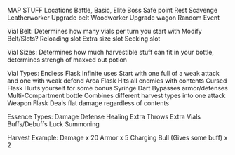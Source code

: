 MAP STUFF
Locations
	Battle, Basic, Elite Boss
	Safe point
	    Rest
		Scavenge
	Leatherworker
		Upgrade belt
	Woodworker
		Upgrade wagon
	Random Event

Vial Belt:
	Determines how many vials per turn you start with
	Modify Belt/Slots?
		Reloading slot
		Extra size slot
		Seeking slot

Vial Sizes:
	Determines how much harvestible stuff can fit in your bottle, determines strengh of maxxed out potion

Vial Types:
	Endless Flask
		Infinite uses
		Start with one full of a weak attack and one with weak defend
	Area Flask
		Hits all enemies with contents
	Cursed Flask
		Hurts yourself for some bonus
	Syringe Dart
		Bypasses armor/defenses
	Multi-Compartment bottle
		Combines different harvest types into one attack
	Weapon Flask
		Deals flat damage regardless of contents

Essence Types:
	Damage
	Defense
	Healing
	Extra Throws
	Extra Vials
	Buffs/Debuffs
	Luck
	Summoning

Harvest Example:
	Damage x 20
	Armor x 5
	Charging Bull (Gives some buff) x 2
